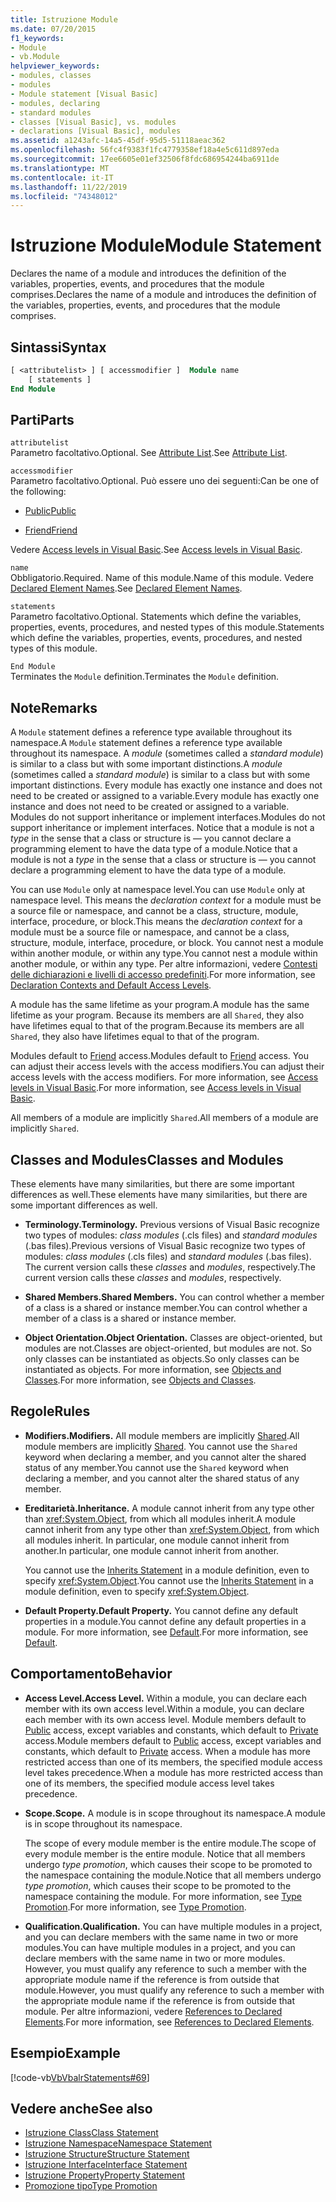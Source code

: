 ```yaml
---
title: Istruzione Module
ms.date: 07/20/2015
f1_keywords:
- Module
- vb.Module
helpviewer_keywords:
- modules, classes
- modules
- Module statement [Visual Basic]
- modules, declaring
- standard modules
- classes [Visual Basic], vs. modules
- declarations [Visual Basic], modules
ms.assetid: a1243afc-14a5-45df-95d5-51118aeac362
ms.openlocfilehash: 56fc4f9383f1fc4779358ef18a4e5c611d897eda
ms.sourcegitcommit: 17ee6605e01ef32506f8fdc686954244ba6911de
ms.translationtype: MT
ms.contentlocale: it-IT
ms.lasthandoff: 11/22/2019
ms.locfileid: "74348012"
---
```

# <a name="module-statement"></a><span data-ttu-id="1ff31-102">Istruzione Module</span><span class="sxs-lookup"><span data-stu-id="1ff31-102">Module Statement</span></span>

<span data-ttu-id="1ff31-103">Declares the name of a module and introduces the definition of the variables, properties, events, and procedures that the module comprises.</span><span class="sxs-lookup"><span data-stu-id="1ff31-103">Declares the name of a module and introduces the definition of the variables, properties, events, and procedures that the module comprises.</span></span>

## <a name="syntax"></a><span data-ttu-id="1ff31-104">Sintassi</span><span class="sxs-lookup"><span data-stu-id="1ff31-104">Syntax</span></span>

```vb
[ <attributelist> ] [ accessmodifier ]  Module name
    [ statements ]
End Module
```

## <a name="parts"></a><span data-ttu-id="1ff31-105">Parti</span><span class="sxs-lookup"><span data-stu-id="1ff31-105">Parts</span></span>

`attributelist`  
<span data-ttu-id="1ff31-106">Parametro facoltativo.</span><span class="sxs-lookup"><span data-stu-id="1ff31-106">Optional.</span></span> <span data-ttu-id="1ff31-107">See [Attribute List](../../../visual-basic/language-reference/statements/attribute-list.md).</span><span class="sxs-lookup"><span data-stu-id="1ff31-107">See [Attribute List](../../../visual-basic/language-reference/statements/attribute-list.md).</span></span>

`accessmodifier`  
<span data-ttu-id="1ff31-108">Parametro facoltativo.</span><span class="sxs-lookup"><span data-stu-id="1ff31-108">Optional.</span></span> <span data-ttu-id="1ff31-109">Può essere uno dei seguenti:</span><span class="sxs-lookup"><span data-stu-id="1ff31-109">Can be one of the following:</span></span>

- [<span data-ttu-id="1ff31-110">Public</span><span class="sxs-lookup"><span data-stu-id="1ff31-110">Public</span></span>](../../../visual-basic/language-reference/modifiers/public.md)

- [<span data-ttu-id="1ff31-111">Friend</span><span class="sxs-lookup"><span data-stu-id="1ff31-111">Friend</span></span>](../../../visual-basic/language-reference/modifiers/friend.md)

<span data-ttu-id="1ff31-112">Vedere [Access levels in Visual Basic](../../../visual-basic/programming-guide/language-features/declared-elements/access-levels.md).</span><span class="sxs-lookup"><span data-stu-id="1ff31-112">See [Access levels in Visual Basic](../../../visual-basic/programming-guide/language-features/declared-elements/access-levels.md).</span></span>

`name`  
<span data-ttu-id="1ff31-113">Obbligatorio.</span><span class="sxs-lookup"><span data-stu-id="1ff31-113">Required.</span></span> <span data-ttu-id="1ff31-114">Name of this module.</span><span class="sxs-lookup"><span data-stu-id="1ff31-114">Name of this module.</span></span> <span data-ttu-id="1ff31-115">Vedere [Declared Element Names](../../../visual-basic/programming-guide/language-features/declared-elements/declared-element-names.md).</span><span class="sxs-lookup"><span data-stu-id="1ff31-115">See [Declared Element Names](../../../visual-basic/programming-guide/language-features/declared-elements/declared-element-names.md).</span></span>

`statements`  
<span data-ttu-id="1ff31-116">Parametro facoltativo.</span><span class="sxs-lookup"><span data-stu-id="1ff31-116">Optional.</span></span> <span data-ttu-id="1ff31-117">Statements which define the variables, properties, events, procedures, and nested types of this module.</span><span class="sxs-lookup"><span data-stu-id="1ff31-117">Statements which define the variables, properties, events, procedures, and nested types of this module.</span></span>

`End Module`  
<span data-ttu-id="1ff31-118">Terminates the `Module` definition.</span><span class="sxs-lookup"><span data-stu-id="1ff31-118">Terminates the `Module` definition.</span></span>

## <a name="remarks"></a><span data-ttu-id="1ff31-119">Note</span><span class="sxs-lookup"><span data-stu-id="1ff31-119">Remarks</span></span>

<span data-ttu-id="1ff31-120">A `Module` statement defines a reference type available throughout its namespace.</span><span class="sxs-lookup"><span data-stu-id="1ff31-120">A `Module` statement defines a reference type available throughout its namespace.</span></span> <span data-ttu-id="1ff31-121">A *module* (sometimes called a *standard module*) is similar to a class but with some important distinctions.</span><span class="sxs-lookup"><span data-stu-id="1ff31-121">A *module* (sometimes called a *standard module*) is similar to a class but with some important distinctions.</span></span> <span data-ttu-id="1ff31-122">Every module has exactly one instance and does not need to be created or assigned to a variable.</span><span class="sxs-lookup"><span data-stu-id="1ff31-122">Every module has exactly one instance and does not need to be created or assigned to a variable.</span></span> <span data-ttu-id="1ff31-123">Modules do not support inheritance or implement interfaces.</span><span class="sxs-lookup"><span data-stu-id="1ff31-123">Modules do not support inheritance or implement interfaces.</span></span> <span data-ttu-id="1ff31-124">Notice that a module is not a *type* in the sense that a class or structure is — you cannot declare a programming element to have the data type of a module.</span><span class="sxs-lookup"><span data-stu-id="1ff31-124">Notice that a module is not a *type* in the sense that a class or structure is — you cannot declare a programming element to have the data type of a module.</span></span>

<span data-ttu-id="1ff31-125">You can use `Module` only at namespace level.</span><span class="sxs-lookup"><span data-stu-id="1ff31-125">You can use `Module` only at namespace level.</span></span> <span data-ttu-id="1ff31-126">This means the *declaration context* for a module must be a source file or namespace, and cannot be a class, structure, module, interface, procedure, or block.</span><span class="sxs-lookup"><span data-stu-id="1ff31-126">This means the *declaration context* for a module must be a source file or namespace, and cannot be a class, structure, module, interface, procedure, or block.</span></span> <span data-ttu-id="1ff31-127">You cannot nest a module within another module, or within any type.</span><span class="sxs-lookup"><span data-stu-id="1ff31-127">You cannot nest a module within another module, or within any type.</span></span> <span data-ttu-id="1ff31-128">Per altre informazioni, vedere [Contesti delle dichiarazioni e livelli di accesso predefiniti](../../../visual-basic/language-reference/statements/declaration-contexts-and-default-access-levels.md).</span><span class="sxs-lookup"><span data-stu-id="1ff31-128">For more information, see [Declaration Contexts and Default Access Levels](../../../visual-basic/language-reference/statements/declaration-contexts-and-default-access-levels.md).</span></span>

<span data-ttu-id="1ff31-129">A module has the same lifetime as your program.</span><span class="sxs-lookup"><span data-stu-id="1ff31-129">A module has the same lifetime as your program.</span></span> <span data-ttu-id="1ff31-130">Because its members are all `Shared`, they also have lifetimes equal to that of the program.</span><span class="sxs-lookup"><span data-stu-id="1ff31-130">Because its members are all `Shared`, they also have lifetimes equal to that of the program.</span></span>

<span data-ttu-id="1ff31-131">Modules default to [Friend](../../../visual-basic/language-reference/modifiers/friend.md) access.</span><span class="sxs-lookup"><span data-stu-id="1ff31-131">Modules default to [Friend](../../../visual-basic/language-reference/modifiers/friend.md) access.</span></span> <span data-ttu-id="1ff31-132">You can adjust their access levels with the access modifiers.</span><span class="sxs-lookup"><span data-stu-id="1ff31-132">You can adjust their access levels with the access modifiers.</span></span> <span data-ttu-id="1ff31-133">For more information, see [Access levels in Visual Basic](../../../visual-basic/programming-guide/language-features/declared-elements/access-levels.md).</span><span class="sxs-lookup"><span data-stu-id="1ff31-133">For more information, see [Access levels in Visual Basic](../../../visual-basic/programming-guide/language-features/declared-elements/access-levels.md).</span></span>

<span data-ttu-id="1ff31-134">All members of a module are implicitly `Shared`.</span><span class="sxs-lookup"><span data-stu-id="1ff31-134">All members of a module are implicitly `Shared`.</span></span>

## <a name="classes-and-modules"></a><span data-ttu-id="1ff31-135">Classes and Modules</span><span class="sxs-lookup"><span data-stu-id="1ff31-135">Classes and Modules</span></span>

<span data-ttu-id="1ff31-136">These elements have many similarities, but there are some important differences as well.</span><span class="sxs-lookup"><span data-stu-id="1ff31-136">These elements have many similarities, but there are some important differences as well.</span></span>

- <span data-ttu-id="1ff31-137">**Terminology.**</span><span class="sxs-lookup"><span data-stu-id="1ff31-137">**Terminology.**</span></span> <span data-ttu-id="1ff31-138">Previous versions of Visual Basic recognize two types of modules: *class modules* (.cls files) and *standard modules* (.bas files).</span><span class="sxs-lookup"><span data-stu-id="1ff31-138">Previous versions of Visual Basic recognize two types of modules: *class modules* (.cls files) and *standard modules* (.bas files).</span></span> <span data-ttu-id="1ff31-139">The current version calls these *classes* and *modules*, respectively.</span><span class="sxs-lookup"><span data-stu-id="1ff31-139">The current version calls these *classes* and *modules*, respectively.</span></span>

- <span data-ttu-id="1ff31-140">**Shared Members.**</span><span class="sxs-lookup"><span data-stu-id="1ff31-140">**Shared Members.**</span></span> <span data-ttu-id="1ff31-141">You can control whether a member of a class is a shared or instance member.</span><span class="sxs-lookup"><span data-stu-id="1ff31-141">You can control whether a member of a class is a shared or instance member.</span></span>

- <span data-ttu-id="1ff31-142">**Object Orientation.**</span><span class="sxs-lookup"><span data-stu-id="1ff31-142">**Object Orientation.**</span></span> <span data-ttu-id="1ff31-143">Classes are object-oriented, but modules are not.</span><span class="sxs-lookup"><span data-stu-id="1ff31-143">Classes are object-oriented, but modules are not.</span></span> <span data-ttu-id="1ff31-144">So only classes can be instantiated as objects.</span><span class="sxs-lookup"><span data-stu-id="1ff31-144">So only classes can be instantiated as objects.</span></span> <span data-ttu-id="1ff31-145">For more information, see [Objects and Classes](../../../visual-basic/programming-guide/language-features/objects-and-classes/index.md).</span><span class="sxs-lookup"><span data-stu-id="1ff31-145">For more information, see [Objects and Classes](../../../visual-basic/programming-guide/language-features/objects-and-classes/index.md).</span></span>

## <a name="rules"></a><span data-ttu-id="1ff31-146">Regole</span><span class="sxs-lookup"><span data-stu-id="1ff31-146">Rules</span></span>

- <span data-ttu-id="1ff31-147">**Modifiers.**</span><span class="sxs-lookup"><span data-stu-id="1ff31-147">**Modifiers.**</span></span> <span data-ttu-id="1ff31-148">All module members are implicitly [Shared](../../../visual-basic/language-reference/modifiers/shared.md).</span><span class="sxs-lookup"><span data-stu-id="1ff31-148">All module members are implicitly [Shared](../../../visual-basic/language-reference/modifiers/shared.md).</span></span> <span data-ttu-id="1ff31-149">You cannot use the `Shared` keyword when declaring a member, and you cannot alter the shared status of any member.</span><span class="sxs-lookup"><span data-stu-id="1ff31-149">You cannot use the `Shared` keyword when declaring a member, and you cannot alter the shared status of any member.</span></span>

- <span data-ttu-id="1ff31-150">**Ereditarietà.**</span><span class="sxs-lookup"><span data-stu-id="1ff31-150">**Inheritance.**</span></span> <span data-ttu-id="1ff31-151">A module cannot inherit from any type other than <xref:System.Object>, from which all modules inherit.</span><span class="sxs-lookup"><span data-stu-id="1ff31-151">A module cannot inherit from any type other than <xref:System.Object>, from which all modules inherit.</span></span> <span data-ttu-id="1ff31-152">In particular, one module cannot inherit from another.</span><span class="sxs-lookup"><span data-stu-id="1ff31-152">In particular, one module cannot inherit from another.</span></span>

  <span data-ttu-id="1ff31-153">You cannot use the [Inherits Statement](../../../visual-basic/language-reference/statements/inherits-statement.md) in a module definition, even to specify <xref:System.Object>.</span><span class="sxs-lookup"><span data-stu-id="1ff31-153">You cannot use the [Inherits Statement](../../../visual-basic/language-reference/statements/inherits-statement.md) in a module definition, even to specify <xref:System.Object>.</span></span>

- <span data-ttu-id="1ff31-154">**Default Property.**</span><span class="sxs-lookup"><span data-stu-id="1ff31-154">**Default Property.**</span></span> <span data-ttu-id="1ff31-155">You cannot define any default properties in a module.</span><span class="sxs-lookup"><span data-stu-id="1ff31-155">You cannot define any default properties in a module.</span></span> <span data-ttu-id="1ff31-156">For more information, see [Default](../../../visual-basic/language-reference/modifiers/default.md).</span><span class="sxs-lookup"><span data-stu-id="1ff31-156">For more information, see [Default](../../../visual-basic/language-reference/modifiers/default.md).</span></span>

## <a name="behavior"></a><span data-ttu-id="1ff31-157">Comportamento</span><span class="sxs-lookup"><span data-stu-id="1ff31-157">Behavior</span></span>

- <span data-ttu-id="1ff31-158">**Access Level.**</span><span class="sxs-lookup"><span data-stu-id="1ff31-158">**Access Level.**</span></span> <span data-ttu-id="1ff31-159">Within a module, you can declare each member with its own access level.</span><span class="sxs-lookup"><span data-stu-id="1ff31-159">Within a module, you can declare each member with its own access level.</span></span> <span data-ttu-id="1ff31-160">Module members default to [Public](../../../visual-basic/language-reference/modifiers/public.md) access, except variables and constants, which default to [Private](../../../visual-basic/language-reference/modifiers/private.md) access.</span><span class="sxs-lookup"><span data-stu-id="1ff31-160">Module members default to [Public](../../../visual-basic/language-reference/modifiers/public.md) access, except variables and constants, which default to [Private](../../../visual-basic/language-reference/modifiers/private.md) access.</span></span> <span data-ttu-id="1ff31-161">When a module has more restricted access than one of its members, the specified module access level takes precedence.</span><span class="sxs-lookup"><span data-stu-id="1ff31-161">When a module has more restricted access than one of its members, the specified module access level takes precedence.</span></span>

- <span data-ttu-id="1ff31-162">**Scope.**</span><span class="sxs-lookup"><span data-stu-id="1ff31-162">**Scope.**</span></span> <span data-ttu-id="1ff31-163">A module is in scope throughout its namespace.</span><span class="sxs-lookup"><span data-stu-id="1ff31-163">A module is in scope throughout its namespace.</span></span>

  <span data-ttu-id="1ff31-164">The scope of every module member is the entire module.</span><span class="sxs-lookup"><span data-stu-id="1ff31-164">The scope of every module member is the entire module.</span></span> <span data-ttu-id="1ff31-165">Notice that all members undergo *type promotion*, which causes their scope to be promoted to the namespace containing the module.</span><span class="sxs-lookup"><span data-stu-id="1ff31-165">Notice that all members undergo *type promotion*, which causes their scope to be promoted to the namespace containing the module.</span></span> <span data-ttu-id="1ff31-166">For more information, see [Type Promotion](../../../visual-basic/programming-guide/language-features/declared-elements/type-promotion.md).</span><span class="sxs-lookup"><span data-stu-id="1ff31-166">For more information, see [Type Promotion](../../../visual-basic/programming-guide/language-features/declared-elements/type-promotion.md).</span></span>

- <span data-ttu-id="1ff31-167">**Qualification.**</span><span class="sxs-lookup"><span data-stu-id="1ff31-167">**Qualification.**</span></span> <span data-ttu-id="1ff31-168">You can have multiple modules in a project, and you can declare members with the same name in two or more modules.</span><span class="sxs-lookup"><span data-stu-id="1ff31-168">You can have multiple modules in a project, and you can declare members with the same name in two or more modules.</span></span> <span data-ttu-id="1ff31-169">However, you must qualify any reference to such a member with the appropriate module name if the reference is from outside that module.</span><span class="sxs-lookup"><span data-stu-id="1ff31-169">However, you must qualify any reference to such a member with the appropriate module name if the reference is from outside that module.</span></span> <span data-ttu-id="1ff31-170">Per altre informazioni, vedere [References to Declared Elements](../../../visual-basic/programming-guide/language-features/declared-elements/references-to-declared-elements.md).</span><span class="sxs-lookup"><span data-stu-id="1ff31-170">For more information, see [References to Declared Elements](../../../visual-basic/programming-guide/language-features/declared-elements/references-to-declared-elements.md).</span></span>

## <a name="example"></a><span data-ttu-id="1ff31-171">Esempio</span><span class="sxs-lookup"><span data-stu-id="1ff31-171">Example</span></span>

[!code-vb[VbVbalrStatements#69](~/samples/snippets/visualbasic/VS_Snippets_VBCSharp/VbVbalrStatements/VB/Class1.vb#69)]

## <a name="see-also"></a><span data-ttu-id="1ff31-172">Vedere anche</span><span class="sxs-lookup"><span data-stu-id="1ff31-172">See also</span></span>

- [<span data-ttu-id="1ff31-173">Istruzione Class</span><span class="sxs-lookup"><span data-stu-id="1ff31-173">Class Statement</span></span>](../../../visual-basic/language-reference/statements/class-statement.md)
- [<span data-ttu-id="1ff31-174">Istruzione Namespace</span><span class="sxs-lookup"><span data-stu-id="1ff31-174">Namespace Statement</span></span>](../../../visual-basic/language-reference/statements/namespace-statement.md)
- [<span data-ttu-id="1ff31-175">Istruzione Structure</span><span class="sxs-lookup"><span data-stu-id="1ff31-175">Structure Statement</span></span>](../../../visual-basic/language-reference/statements/structure-statement.md)
- [<span data-ttu-id="1ff31-176">Istruzione Interface</span><span class="sxs-lookup"><span data-stu-id="1ff31-176">Interface Statement</span></span>](../../../visual-basic/language-reference/statements/interface-statement.md)
- [<span data-ttu-id="1ff31-177">Istruzione Property</span><span class="sxs-lookup"><span data-stu-id="1ff31-177">Property Statement</span></span>](../../../visual-basic/language-reference/statements/property-statement.md)
- [<span data-ttu-id="1ff31-178">Promozione tipo</span><span class="sxs-lookup"><span data-stu-id="1ff31-178">Type Promotion</span></span>](../../../visual-basic/programming-guide/language-features/declared-elements/type-promotion.md)
